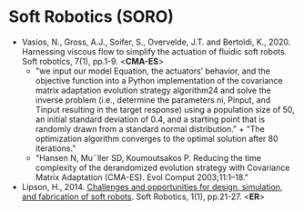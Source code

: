 # Soft Robotics (SORO)

* Vasios, N., Gross, A.J., Soifer, S., Overvelde, J.T. and Bertoldi, K., 2020. Harnessing viscous flow to simplify the actuation of fluidic soft robots. Soft robotics, 7(1), pp.1-9. <**CMA-ES**>
  * "we input our model Equation, the actuators’ behavior, and the objective function into a Python implementation of the covariance matrix adaptation evolution strategy algorithm24 and solve the inverse problem (i.e., determine the parameters ni, Pinput, and Tinput resulting in the target response) using a population size of 50, an initial standard deviation of 0.4, and a starting point that is randomly drawn from a standard normal distribution." + "The optimization algorithm converges to the optimal solution after 80 iterations."
  * "Hansen N, Mu¨ller SD, Koumoutsakos P. Reducing the time complexity of the derandomized evolution strategy with Covariance Matrix Adaptation (CMA-ES). Evol Comput 2003;11:1–18."
* Lipson, H., 2014. [Challenges and opportunities for design, simulation, and fabrication of soft robots](https://www.liebertpub.com/doi/abs/10.1089/soro.2013.0007). Soft Robotics, 1(1), pp.21-27. <**ER**>
